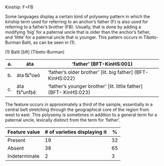 Kinship: F=FB

Some languages display a certain kind of polysemy pattern in which the
kinship term used for referring to an anchor’s father (F) is also used
for referring to a father’s brother (FB). Usually, that is done by
adding a modifying ‘big’ for a paternal uncle that is older than the
anchor’s father, and ‘little’ for a paternal uncle that is younger. This
pattern occurs in Tibeto-Burman Balti, as can be seen in ‎(1).

(1) <span id="_Ref12343426" class="anchor"></span>Balti
    \[bft\] (Tibeto-Burman)

| a.  | áta           | ‘father’ (BFT-KinHS:001)                                           |
|-----|---------------|--------------------------------------------------------------------|
| b.  | áta t͡ɕʰoʁó    | ‘father’s older brother’ \[lit. big father\] (BFT- KinHS:022)      |
| c.  | áta t͡sʰunt͡sêː | ‘father’s younger brother’ \[lit. little father\] (BFT- KinHS:023) |

The feature occurs in approximately a third of the sample, essentially
in a central belt stretching through the geographical core of the region
from west to east. This polysemy is sometimes in addition to a general
term for a paternal uncle, lexically distinct from the term for
‘father’.

| Feature value | \# of varieties displaying it | %   |
|---------------|-------------------------------|-----|
| Present       | 19                            | 32  |
| Absent        | 38                            | 65  |
| Indeterminate | 2                             | 3   |


